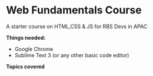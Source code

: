 # Web Fundamentals Course

A starter course on HTML,CSS & JS for RBS Devs in APAC

**Things needed:**
* Google Chrome 
* Sublime Text 3 (or any other basic code editor)

**Topics covered**
